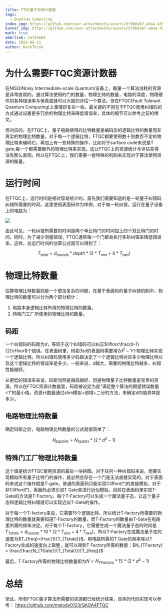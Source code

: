 ```yaml
---
title: FTQC量子资源计数器
tags:
  - Quantum Computing
index_img: https://github.com/user-attachments/assets/bf9b0ab7-a0aa-455e-aa22-a9b5d9df79fd
banner_img: https://github.com/user-attachments/assets/bf9b0ab7-a0aa-455e-aa22-a9b5d9df79fd
math: true
abbrlink: 54f4eb84
date: 2025-08-31
author: HackThink
---
```


# 为什么需要FTQC资源计数器

在NISQ(Noisy Intermediate-scale Quantum)设备上，衡量一个算法消耗的资源是非常直观的。通过算法使用的门的数量，物理比特的数量，电路的深度，物理硬件的各种错误率与保真度就可以大致的评估一个算法。但在FTQC(Fault Tolerant Quantum Computing)上事情却复杂一些。最关键的不同在于FTQC使用纠错码的方式通过设置更多冗余的物理比特来降低错误率，具体的细节可以参考之前的博文。

但对应的，在FTQC上，量子电路使用的比特数量是编码后的逻辑比特的数量而非真实的物理比特数量。对于每一个逻辑比特，FTQC都要使用数十到数百不定的物理比特来编码它。再加上有一些特殊的操作，比如对于surface code来说是T gate,每一个都需要额外的物理比特来实现。这让FTQC上的资源统计与评估变得没有那么直观。所以在FTQC上，我们需要一套特殊的机制来实现对于算法使用资源的衡量。

# 运行时间

在FTQC上，运行时间是相对容易统计的。首先我们需要知道的是一轮量子纠错码纠错所需要的时间。这里使用表面码作为样例，对于每一轮纠错，运行在量子设备上的电路为：

![](/1.png)

由此可见，一轮纠错所需要的时间是两个单比特门的时间加上四个双比特门的时间。同时，为了减少测量错误，FTQC通常每一个门都会执行多轮纠错来降低错误率。这样，总运行时间的估算公式就可以得到了：

$$
T_{total} = d_{rounds} * depth * (2 * T_{one} + 4 * T_{two})
$$

# 物理比特数量

估算物理比特数量则是一个更加复杂的问题，在基于表面码的量子纠错机制中，物理比特的数量可以分为两个部分统计：

  1. 电路本身逻辑比特所用的物理比特的数量。
  2. 特殊门工厂所使用的物理比特的数量。

## 码距

一个纠错码的码距为$d$，等同于这个纠错码可以纠正$\lfloor\frac{d-1}{2}\rfloor$个错误。在表面码里，码距为$d$的表面码需要用$2d^2 - 1$个物理比特实现一个逻辑比特。所以纠错码使用多少码距决定了一个逻辑比特对应多少物理比特以及这个逻辑比特的错误率是多少。一般来说，$d$越大，需要的物理比特越多，纠错性能越好。

从更低的错误率来说，码距当然是越高越好，但是物理量子比特数量是宝贵的资源。所以在FTQC资源计数器里，码距被设定为是“满足整个算法的期望错误数量<1”的最小值。资源计数器通过stim模拟+倍增+二分的方法，来确定$d$的值具体是多少。

## 电路物理比特数量

确定码距之后，电路物理比特数量的公式就很简单了：

$$
N_{pqubits} = N_{lqubits} * (2 * d^2 - 1)
$$

## 特殊门工厂物理比特数量

这个值是统计FTQC使用资源的最后一块拼图。对于任何一种纠错码来说，想要实现模拟所有量子比特门的操作，就必然会存在一个门是无法直接实现的。对于表面码来说这个操作就是T-gate。普通的表面码只能实现Clifford门的直接模拟，对于非Clifford门，表面码必须引进T Gate来进行近似模拟。目前在表面码里实现T-Gate的方法是T-Factory。每个T-Factory可以生成一个魔法量子态，让这个量子态和逻辑比特纠缠就可以实现近似T-Gate的操作。

对于每一个T-factory来说，它需要15个逻辑比特，所以统计T-factory所需要的物理比特的数量就需要知道T-Factory的数量。而T-Factory的数量由T-Gate在电路里所需的频率决定。对于每个T-Factory，它需要生成一个魔法量子态的时间是$T_{Tstate}=d_{rounds} * 10 * (2 * T_{one} + 4 * T_{two})$，所以T-Factory生成魔法量子态的速度为$T_{freq}=\frac{1}{T_{Tstate}}$。用电路所需的T Gate的频率除以T Factory生成的速度向上取整，就可以得到T Factory所需的数量：$N_{TFactory} = \frac{\frac{N_{TGate}}{T_{Total}}}{T_{freq}}$

 最后，T Factory所需的物理比特数量即为$N = N_{TFactory} * 15 * (2 * d^2 - 1)$

# 总结

至此，所有FTQC量子算法所需要的资源都已经统计结束，具体的代码实现可以参考：
<https://github.com/melody0123/QAOA4FTQC>
